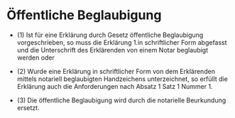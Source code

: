 # Öffentliche Beglaubigung

- (1) Ist für eine Erklärung durch Gesetz öffentliche Beglaubigung vorgeschrieben, so muss die Erklärung 1.in schriftlicher Form abgefasst und die Unterschrift des Erklärenden von einem Notar beglaubigt werden oder

- (2) Wurde eine Erklärung in schriftlicher Form von dem Erklärenden mittels notariell beglaubigten Handzeichens unterzeichnet, so erfüllt die Erklärung auch die Anforderungen nach Absatz 1 Satz 1 Nummer 1.

- (3) Die öffentliche Beglaubigung wird durch die notarielle Beurkundung ersetzt.

